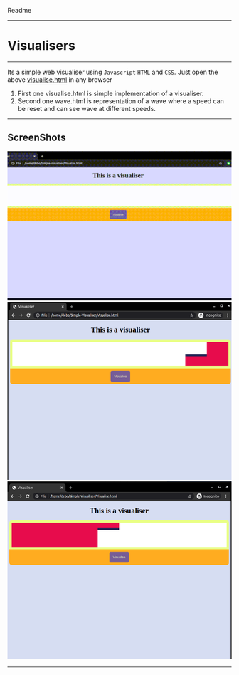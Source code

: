 Readme
___
# Visualisers
___
Its a simple web visualiser using `Javascript` `HTML` and `CSS`.
Just open the above [visualise.html](visualise.html) in any browser 
1. First one visualise.html is simple implementation of a visualiser.
2. Second one wave.html is representation of a wave where a speed can be reset and can see wave at different speeds.
___
## ScreenShots
![](screenshots/visualise.gif)
<img src = "screenshots/pic1.png"
height = 400px
weight = 600px
alt = "screenshot 1">
<img src = "screenshots/pic2.png"
height = 400px
weight = 600px
alt = "screenshot 2">
___
